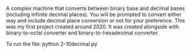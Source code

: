 A complex machine that converts between binary base and decimal bases (including infinite decimal places). 
You will be prompted to convert either way and include decimal place conversion or not for your preference.
This was my first project created around 2020. It was created alongside with binary-to-octal converter and binary-to-hexadecimal converter.

To run the file:
python 2-10decimal.py
